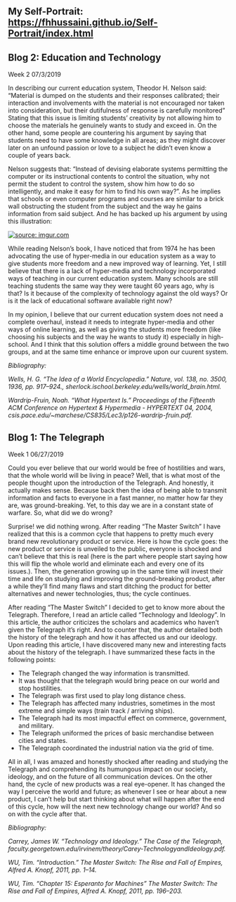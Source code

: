 ## My Self-Portrait: https://fhhussaini.github.io/Self-Portrait/index.html











## Blog 2: Education and Technology
Week 2
07/3/2019



 
   In describing our current education system, Theodor H. Nelson said: “Material is dumped on the students and their responses calibrated; their interaction and involvements with the material is not encouraged nor taken into consideration, but their dutifulness of response is carefully monitored” Stating that this issue is limiting students’ creativity by not allowing him to choose the materials he genuinely wants to study and exceed in. On the other hand, some people are countering his argument by saying that students need to have some knowledge in all areas; as they might discover later on an unfound passion or love to a subject he didn’t even know a couple of years back.


   Nelson suggests that: “Instead of devising elaborate systems permitting the computer or its instructional contents to control the situation, why not permit the student to control the system, show him how to do so intelligently, and make it easy for him to find his own way?”. As he implies that schools or even computer programs and courses are similar to a brick wall obstructing the student from the subject and the way he gains information from said subject. And he has backed up his argument by using this illustration:
   
   
<a href="https://imgur.com/swHoQsT"><img src="https://i.imgur.com/swHoQsT.png" title="source: imgur.com" /></a>


   While reading Nelson’s book, I have noticed that from 1974 he has been advocating the use of hyper-media in our education system as a way to give students more freedom and a new improved way of learning. Yet, I still believe that there is a lack of hyper-media and technology incorporated ways of teaching in our current education system. Many schools are still teaching students the same way they were taught 60 years ago, why is that? Is it because of the complexity of technology against the old ways? Or is it the lack of educational software available right now?


   In my opinion, I believe that our current education system does not need a complete overhaul, instead it needs to integrate hyper-media and other ways of online learning, as well as giving the students more freedom (like choosing his subjects and the way he wants to study it) especially in high-school. And I think that this solution offers a middle ground between the two groups, and at the same time enhance or improve upon our cuurent system.



_Bibliography:_





_Wells, H. G. “The Idea of a World Encyclopedia.” Nature, vol. 138, no. 3500, 1936, pp. 917–924., sherlock.ischool.berkeley.edu/wells/world_brain.html._



_Wardrip-Fruin, Noah. “What Hypertext Is.” Proceedings of the Fifteenth ACM Conference on Hypertext & Hypermedia - HYPERTEXT 04, 2004, csis.pace.edu/~marchese/CS835/Lec3/p126-wardrip-fruin.pdf._












   
     
     
     
       


















## Blog 1: The Telegraph
Week 1
06/27/2019



  Could you ever believe that our world would be free of hostilities and wars, that the whole world will be living in peace? Well, that is what most of the people thought upon the introduction of the Telegraph. And honestly, it actually makes sense. Because back then the idea of being able to transmit information and facts to everyone in a fast manner, no matter how far they are, was ground-breaking. Yet, to this day we are in a constant state of warfare. So, what did we do wrong?

   Surprise! we did nothing wrong. After reading “The Master Switch” I have realized that this is a common cycle that happens to pretty much every brand new revolutionary product or service. Here is how the cycle goes:  the new product or service is unveiled to the public, everyone is shocked and can’t believe that this is real (here is the part where people start saying how this will flip the whole world and eliminate each and every one of its issues.). Then, the generation growing up in the same time will invest their time and life on studying and improving the ground-breaking product, after a while they’ll find many flaws and start ditching the product for better alternatives and newer technologies, thus; the cycle continues.

  After reading “The Master Switch” I decided to get to know more about the Telegraph. Therefore, I read an article called “Technology and Ideology”. In this article, the author criticizes the scholars and academics who haven’t given the Telegraph it’s right. And to counter that, the author detailed both the history of the telegraph and how it has affected us and our ideology. Upon reading this article, I have discovered many new and interesting facts about the history of the telegraph. I have summarized these facts in the following points:

-	The Telegraph changed the way information is transmitted.
-	It was thought that the telegraph would bring peace on our world and stop hostilities.
-	The Telegraph was first used to play long distance chess.
-	The Telegraph has affected many industries, sometimes in the most extreme and simple ways (train track / arriving ships).
-	The Telegraph had its most impactful effect on commerce, government, and military.
-	The Telegraph uniformed the prices of basic merchandise between cities and states.
-	The Telegraph coordinated the industrial nation via the grid of time.

   All in all, I was amazed and honestly shocked after reading and studying the Telegraph 
and comprehending its humungous impact on our society, ideology, and on the future of all communication devices. On the other hand, the cycle of new products was a real eye-opener. It has changed the way I perceive the world and future; as whenever I see or hear about a new product, I can’t help but start thinking about what will happen after the end of this cycle, how will the next new technology change our world? And so on with the cycle after that.






_Bibliography:_



_Carrey, James W. “Technology and Ideology.” The Case of the Telegraph, faculty.georgetown.edu/irvinem/theory/Carey-TechnologyandIdeology.pdf._



_WU, Tim. “Introduction.” The Master Switch: The Rise and Fall of Empires, Alfred A. Knopf, 2011, pp. 1–14._



_WU, Tim. “Chapter 15: Esperanto for Machines” The Master Switch: The Rise and Fall of Empires, Alfred A. Knopf, 2011, pp. 196–203._

 
 




